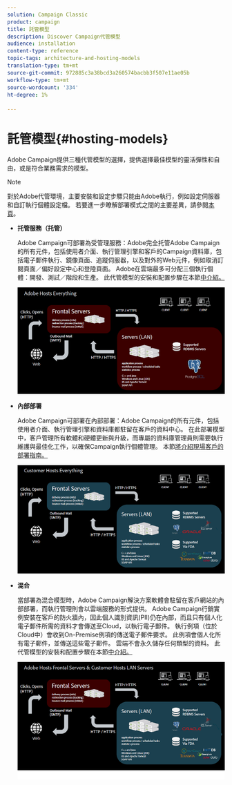 ```yaml
---
solution: Campaign Classic
product: campaign
title: 託管模型
description: Discover Campaign代管模型
audience: installation
content-type: reference
topic-tags: architecture-and-hosting-models
translation-type: tm+mt
source-git-commit: 972885c3a38bcd3a260574bacbb3f507e11ae05b
workflow-type: tm+mt
source-wordcount: '334'
ht-degree: 1%

---
```



# 託管模型{#hosting-models}

Adobe Campaign提供三種代管模型的選擇，提供選擇最佳模型的靈活彈性和自由，或是符合業務需求的模型。

>[!NOTE]
>
>對於Adobe代管環境，主要安裝和設定步驟只能由Adobe執行，例如設定伺服器和自訂執行個體設定檔。 若要進一步瞭解部署模式之間的主要差異，請參閱[本頁](../../installation/using/capability-matrix.md)。

* **托管服務（托管）**

   Adobe Campaign可部署為受管理服務：Adobe完全托管Adobe Campaign的所有元件，包括使用者介面、執行管理引擎和客戶的Campaign資料庫，包括電子郵件執行、鏡像頁面、追蹤伺服器，以及對外的Web元件，例如取消訂閱頁面／偏好設定中心和登陸頁面。 Adobe在雲端最多可分配三個執行個體：開發、測試／階段和生產。 此代管模型的安裝和配置步驟在本節[中介紹。](../../installation/using/hosted-model.md)

   ![](assets/deployment_hosted.png)

* **內部部署**

   Adobe Campaign可部署在內部部署：Adobe Campaign的所有元件，包括使用者介面、執行管理引擎和資料庫都駐留在客戶的資料中心。 在此部署模型中，客戶管理所有軟體和硬體更新與升級，而專屬的資料庫管理員則需要執行維護與最佳化工作，以確保Campaign執行個體管理。 本節[將介紹現場客戶的部署指南。](../../installation/using/before-starting.md)

   ![](assets/deployment_onpremise.png)

* **混合**

   當部署為混合模型時，Adobe Campaign解決方案軟體會駐留在客戶網站的內部部署，而執行管理則會以雲端服務的形式提供。 Adobe Campaign行銷實例安裝在客戶的防火牆內，因此個人識別資訊(PII)仍在內部，而且只有個人化電子郵件所需的資料才會傳送至Cloud，以執行電子郵件。 執行例項（位於Cloud中）會收到On-Premise例項的傳送電子郵件要求。 此例項會個人化所有電子郵件，並傳送這些電子郵件。 雲端不會永久儲存任何類型的資料。 此代管模型的安裝和配置步驟在本節[中介紹。](../../installation/using/hybrid-model.md)

   ![](assets/deployment_hybrid.png)

